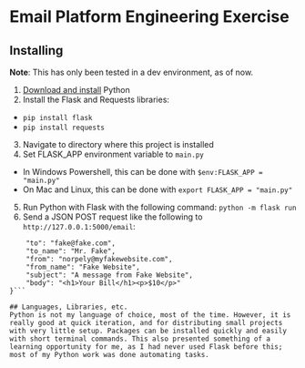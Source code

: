 # Email Platform Engineering Exercise
## Installing
**Note**: This has only been tested in a dev environment, as of now.

1. [Download and install](https://wiki.python.org/moin/BeginnersGuide/Download) Python 
2. Install the Flask and Requests libraries:
* `pip install flask`
* `pip install requests`
3. Navigate to directory where this project is installed
4. Set FLASK_APP environment variable to `main.py`
* In Windows Powershell, this can be done with `$env:FLASK_APP = "main.py"`
* On Mac and Linux, this can be done with `export FLASK_APP = "main.py"`
5. Run Python with Flask with the following command: `python -m flask run`
6. Send a JSON POST request like the following to `http://127.0.0.1:5000/email`:
```{
	"to": "fake@fake.com",
	"to_name": "Mr. Fake",
	"from": "norpely@myfakewebsite.com",
	"from_name": "Fake Website",
	"subject": "A message from Fake Website",
	"body": "<h1>Your Bill</h1><p>$10</p>"
}```

## Languages, Libraries, etc.
Python is not my language of choice, most of the time. However, it is really good at quick iteration, and for distributing small projects with very little setup. Packages can be installed quickly and easily with short terminal commands. This also presented something of a learning opportunity for me, as I had never used Flask before this; most of my Python work was done automating tasks.
